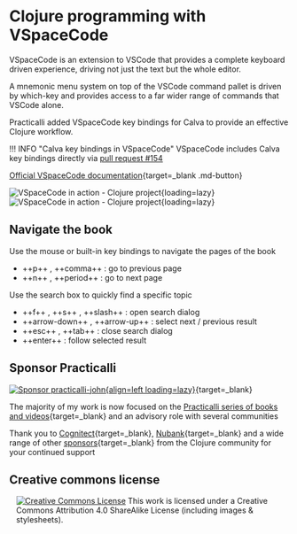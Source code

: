 # Clojure programming with VSpaceCode

VSpaceCode is an extension to VSCode that provides a complete keyboard driven experience, driving not just the text but the whole editor.

A mnemonic menu system on top of the VSCode command pallet is driven by which-key and provides access to a far wider range of commands that VSCode alone.

Practicalli added VSpaceCode key bindings for Calva to provide an effective Clojure workflow.

!!! INFO "Calva key bindings in VSpaceCode"
    VSpaceCode includes Calva key bindings directly via [pull request #154](https://github.com/VSpaceCode/VSpaceCode/pull/154)


[Official VSpaceCode documentation](https://vspacecode.github.io/docs/){target=_blank .md-button}


![VSpaceCode in action - Clojure project](https://raw.githubusercontent.com/practicalli/graphic-design/live/editors/vspacecode-clojure-in-action-light.png#only-light){loading=lazy}
![VSpaceCode in action - Clojure project](https://raw.githubusercontent.com/practicalli/graphic-design/live/editors/vspacecode-clojure-in-action-dark.png#only-dark){loading=lazy}


## Navigate the book

Use the mouse or built-in key bindings to navigate the pages of the book

- ++p++ , ++comma++ : go to previous page
- ++n++ , ++period++ : go to next page

Use the search box to quickly find a specific topic

- ++f++ , ++s++ , ++slash++ : open search dialog
- ++arrow-down++ , ++arrow-up++ : select next / previous result
- ++esc++ , ++tab++ : close search dialog
- ++enter++ : follow selected result


## Sponsor Practicalli

[![Sponsor practicalli-john](https://raw.githubusercontent.com/practicalli/graphic-design/live/buttons/practicalli-github-sponsors-button.png){align=left loading=lazy}](https://github.com/sponsors/practicalli-john/){target=_blank}

The majority of my work is now focused on the [Practicalli series of books and videos](https://practical.li/){target=_blank} and an advisory role with several communities

Thank you to [Cognitect](https://www.cognitect.com/){target=_blank}, [Nubank](https://nubank.com.br/){target=_blank} and a wide range of other [sponsors](https://github.com/sponsors/practicalli-john#sponsors){target=_blank} from the Clojure community for your continued support


## Creative commons license

<div style="width:95%; margin:auto;">
  <a rel="license" href="http://creativecommons.org/licenses/by-sa/4.0/"><img alt="Creative Commons License" style="border-width:0" src="https://i.creativecommons.org/l/by-sa/4.0/88x31.png" /></a>
  This work is licensed under a Creative Commons Attribution 4.0 ShareAlike License (including images & stylesheets).
</div>
